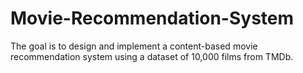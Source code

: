 # Movie-Recommendation-System
The goal is to design and implement a content-based movie recommendation system using a dataset of 10,000 films from TMDb.

